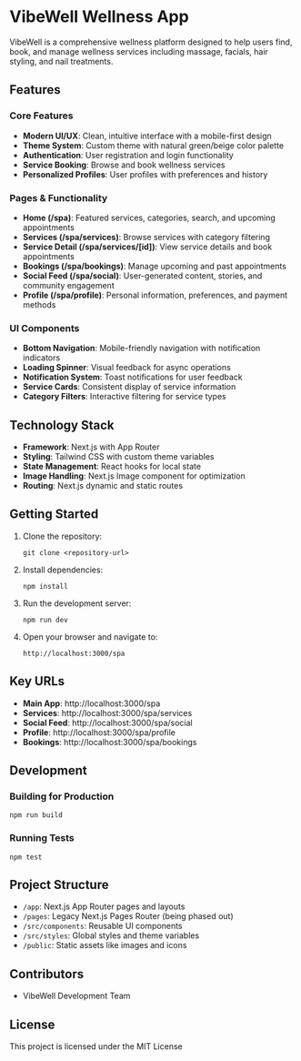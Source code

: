 # VibeWell Wellness App

VibeWell is a comprehensive wellness platform designed to help users find, book, and manage wellness services including massage, facials, hair styling, and nail treatments.

## Features

### Core Features
- **Modern UI/UX**: Clean, intuitive interface with a mobile-first design
- **Theme System**: Custom theme with natural green/beige color palette
- **Authentication**: User registration and login functionality
- **Service Booking**: Browse and book wellness services
- **Personalized Profiles**: User profiles with preferences and history

### Pages & Functionality
- **Home (/spa)**: Featured services, categories, search, and upcoming appointments
- **Services (/spa/services)**: Browse services with category filtering
- **Service Detail (/spa/services/[id])**: View service details and book appointments
- **Bookings (/spa/bookings)**: Manage upcoming and past appointments
- **Social Feed (/spa/social)**: User-generated content, stories, and community engagement
- **Profile (/spa/profile)**: Personal information, preferences, and payment methods

### UI Components
- **Bottom Navigation**: Mobile-friendly navigation with notification indicators
- **Loading Spinner**: Visual feedback for async operations
- **Notification System**: Toast notifications for user feedback
- **Service Cards**: Consistent display of service information
- **Category Filters**: Interactive filtering for service types

## Technology Stack

- **Framework**: Next.js with App Router
- **Styling**: Tailwind CSS with custom theme variables
- **State Management**: React hooks for local state
- **Image Handling**: Next.js Image component for optimization
- **Routing**: Next.js dynamic and static routes

## Getting Started

1. Clone the repository:
   ```
   git clone <repository-url>
   ```

2. Install dependencies:
   ```
   npm install
   ```

3. Run the development server:
   ```
   npm run dev
   ```

4. Open your browser and navigate to:
   ```
   http://localhost:3000/spa
   ```

## Key URLs

- **Main App**: http://localhost:3000/spa
- **Services**: http://localhost:3000/spa/services
- **Social Feed**: http://localhost:3000/spa/social
- **Profile**: http://localhost:3000/spa/profile
- **Bookings**: http://localhost:3000/spa/bookings

## Development

### Building for Production
```
npm run build
```

### Running Tests
```
npm test
```

## Project Structure

- `/app`: Next.js App Router pages and layouts
- `/pages`: Legacy Next.js Pages Router (being phased out)
- `/src/components`: Reusable UI components
- `/src/styles`: Global styles and theme variables
- `/public`: Static assets like images and icons

## Contributors

- VibeWell Development Team

## License

This project is licensed under the MIT License
